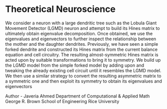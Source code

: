 # Theoretical Neuroscience

We consider a neuron with a large dendritic tree such as the Lobula Giant Movement Detector (LGMD)
neuron and attempt to build its Hines matrix to ultimately obtain eigenvalue decomposition. Once obtained,
we use the eigenvalues and eigenvectors to further inspect the relationship between the mother and the
daughter dendrites. Previously, we have seen a simple forked dendrite and constructed its Hines matrix from
the current balance equation and cell circuitry. The resulting almost-symmetric Hines matrix is acted upon
by suitable transformations to bring it to symmetry. We build up the LGMD model from the simple forked
model by adding upon and tweaking the already existing cell circuit until it resembles the LGMD model. We
then use a similar strategy to convert the resulting asymmetric matrix to a symmetric one and then exploit
its symmetry to obtain its eigenvalues and eigenvectors

Author - Javeria Ahmed
Department of Computational & Applied Math
George R. Brown School of Engineering
Rice University
